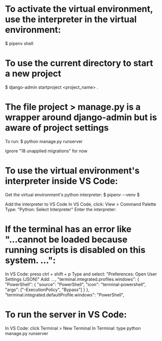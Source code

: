 # To activate the virtual environment, use the interpreter in the virtual environment:
$ pipenv shell

# To use the current directory to start a new project 
$ django-admin startproject <project_name> .

# The file project > manage.py is a wrapper around django-admin but is aware of project settings
To run:
$ python manage.py runserver

ignore "18 unapplied migrations" for now


# To use the virtual environment's interpreter inside VS Code:
Get the virtual environment's python interpreter:
$ pipenv --venv
$ <output>

Add the interpreter to VS Code
In VS Code, click: View > Command Palette
Type: "Python: Select Interpreter"
Enter the interpreter: <output>

# If the terminal has an error like "...cannot be loaded because running scripts is disabled on this system. ...":
In VS Code: press ctrl + shift + p
Type and select: "Preferences: Open User Settings (JSON)"
Add:
    ...,
    "terminal.integrated.profiles.windows": {
    "PowerShell": {
        "source": "PowerShell",
        "icon": "terminal-powershell",
        "args": ["-ExecutionPolicy", "Bypass"]
    }
    },
    "terminal.integrated.defaultProfile.windows": "PowerShell",

# To run the server in VS Code:
In VS Code: click Terminal > New Terminal
In Terminal: type python manage.py runserver
